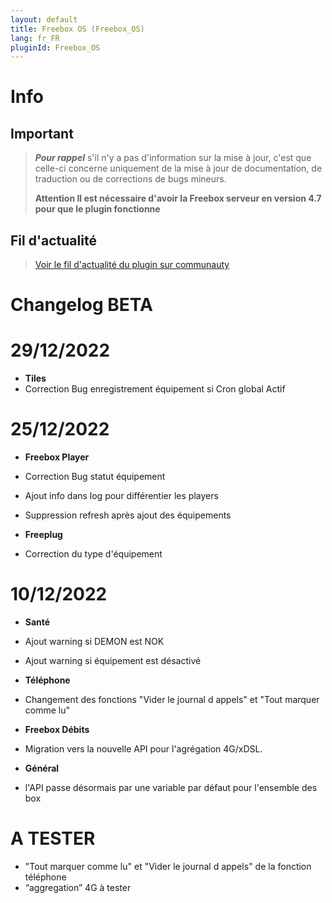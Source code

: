```yaml
---
layout: default
title: Freebox OS (Freebox_OS)
lang: fr_FR
pluginId: Freebox_OS
---
```


# Info

## Important

> **_Pour rappel_** s'il n'y a pas d'information sur la mise à jour, c'est que celle-ci concerne uniquement de la mise à jour de documentation, de traduction ou de corrections de bugs mineurs.
>
> **Attention Il est nécessaire d'avoir la Freebox serveur en version 4.7 pour que le plugin fonctionne**

## Fil d'actualité

> [Voir le fil d'actualité du plugin sur communauty](https://community.jeedom.com/t/info-plugin-freebox-mise-a-jour-des-composants-de-la-delta-tiles-systeme/30673)

# Changelog BETA

# 29/12/2022

- **Tiles**
- Correction Bug enregistrement équipement si Cron global Actif

# 25/12/2022

- **Freebox Player**
- Correction Bug statut équipement
- Ajout info dans log pour différentier les players
- Suppression refresh après ajout des équipements

- **Freeplug**
- Correction du type d'équipement

# 10/12/2022

- **Santé**
- Ajout warning si DEMON est NOK
- Ajout warning si équipement est désactivé

- **Téléphone**

- Changement des fonctions "Vider le journal d appels" et "Tout marquer comme lu"

- **Freebox Débits**

- Migration vers la nouvelle API pour l'agrégation 4G/xDSL.

- **Général**

- l'API passe désormais par une variable par défaut pour l'ensemble des box

# A TESTER

- "Tout marquer comme lu" et "Vider le journal d appels" de la fonction téléphone
- “aggregation” 4G à tester
